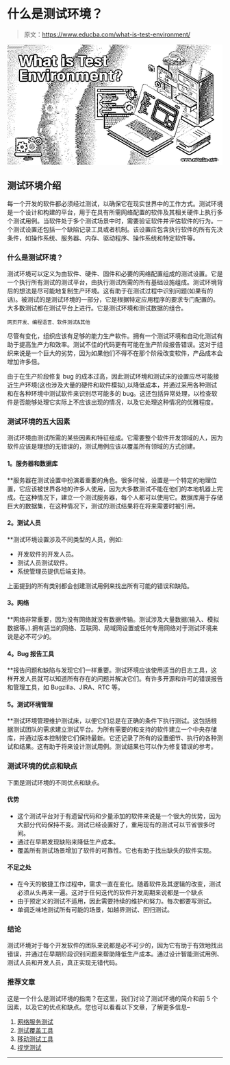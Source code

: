 # 什么是测试环境？

> 原文：<https://www.educba.com/what-is-test-environment/>

![What-is-Test-Environment](img/0944912dd7eca25077c2e4759473595c.png)



## 测试环境介绍

每一个开发的软件都必须经过测试，以确保它在现实世界中的工作方式。测试环境是一个设计和构建的平台，用于在具有所需网络配置的软件及其相关硬件上执行多个测试用例。当软件处于多个测试场景中时，需要验证软件并评估软件的行为。一个测试设置还包括一个缺陷记录工具或者机制。该设置应包含执行软件的所有先决条件，如操作系统、服务器、内存、驱动程序、操作系统和特定软件等。

### 什么是测试环境？

测试环境可以定义为由软件、硬件、固件和必要的网络配置组成的测试设置。它是一个执行所有测试的测试平台，由执行测试所需的所有基础设施组成。测试环境背后的想法是尽可能地复制生产环境。这有助于在测试过程中识别问题(如果有的话)。被测试的是测试环境的一部分，它是根据特定应用程序的要求专门配置的。大多数测试都在测试平台上进行。它是测试环境和测试数据的组合。

<small>网页开发、编程语言、软件测试&其他</small>

尽管有变化，组织应该有足够的能力生产软件。拥有一个测试环境和自动化测试有助于提高生产力和效率。测试不佳的代码更有可能在生产阶段报告错误。这对于组织来说是一个巨大的劣势，因为如果他们不得不在那个阶段改变软件，产品成本会增加许多倍。

由于在生产阶段修复 bug 的成本过高，因此测试环境和测试床的设置应尽可能接近生产环境(这也涉及大量的硬件和软件模拟),以降低成本，并通过采用各种测试和在各种环境中测试软件来识别尽可能多的 bug。这还包括异常处理，以检查软件是否能够处理它实际上不应该出现的情况，以及它处理这种情况的优雅程度。

### 测试环境的五大因素

测试环境由测试所需的某些因素和特征组成。它需要整个软件开发领域的人，因为软件应该是理想的无错误的，测试用例应该以覆盖所有领域的方式创建。

#### **1。服务器和数据库**

 **服务器在测试设置中扮演着重要的角色。很多时候，设置是一个特定的地理位置，它应该被世界各地的许多人使用，因为大多数测试不能在他们的本地机器上完成。在这种情况下，建立一个测试服务器，每个人都可以使用它。数据库用于存储巨大的数据集，在这种情况下，测试的测试结果将在将来需要时被引用。

#### **2。测试人员**

 **测试环境设置涉及不同类型的人员，例如:

*   开发软件的开发人员。
*   测试人员测试软件。
*   系统管理员提供后端支持。

上面提到的所有类别都会创建测试用例来找出所有可能的错误和缺陷。

#### **3。网络**

 **网络非常重要，因为没有网络就没有数据传输。测试涉及大量数据(输入、模拟数据等。).拥有适当的网络、互联网、局域网设置或任何专用网络对于测试环境来说是必不可少的。

#### **4。Bug 报告工具**

 **报告问题和缺陷与发现它们一样重要。测试环境应该使用适当的日志工具，这样开发人员就可以知道所有存在的问题并解决它们。有许多开源和许可的错误报告和管理工具，如 Bugzilla、JIRA、RTC 等。

#### **5。测试环境管理**

 **测试环境管理维护测试床，以便它们总是在正确的条件下执行测试。这包括根据测试团队的需求建立测试平台。为所有需要的和支持的软件建立一个中央存储库，并通过版本控制使它们保持最新。它还记录了所有的设置细节、执行的各种测试和结果。这有助于将来设计测试用例。测试结果也可以作为修复错误的参考。

### 测试环境的优点和缺点

下面是测试环境的不同优点和缺点。

#### 优势

*   这个测试平台对于有遗留代码和少量添加的软件来说是一个很大的优势，因为大部分代码保持不变。测试已经设置好了，重用现有的测试可以节省很多时间。
*   通过在早期发现缺陷来降低生产成本。
*   覆盖所有测试场景增加了软件的可靠性。它也有助于找出缺失的软件实现。

#### 不足之处

*   在今天的敏捷工作过程中，需求一直在变化。随着软件及其逻辑的改变，测试必须从头再来一遍。这对于任何迭代的软件开发周期来说都是一个缺点
*   由于预定义的测试不适用，因此需要持续的维护和努力。每次都要写测试。
*   单调乏味地测试所有可能的场景，如越界测试、回归测试。

### 结论

测试环境对于每个开发软件的团队来说都是必不可少的，因为它有助于有效地找出错误，并通过在早期阶段识别问题来帮助降低生产成本。通过设计智能测试用例、测试人员和开发人员，真正实现无错代码。

### 推荐文章

这是一个什么是测试环境的指南？在这里，我们讨论了测试环境的简介和前 5 个因素，以及它的优点和缺点。您也可以看看以下文章，了解更多信息–

1.  [网络服务测试](https://www.educba.com/web-services-testing/)
2.  [测试覆盖工具](https://www.educba.com/test-coverage-tools/)
3.  [移动测试工具](https://www.educba.com/mobile-testing-tools/)
4.  [视觉测试](https://www.educba.com/visual-testing/)





**********